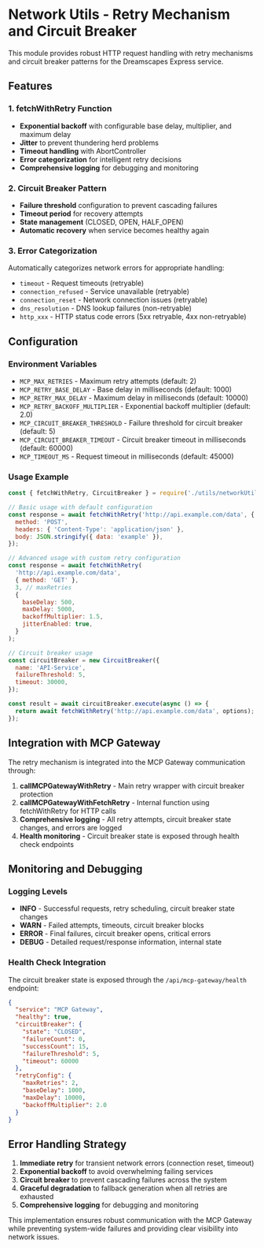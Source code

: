 # Network Utils - Retry Mechanism and Circuit Breaker

This module provides robust HTTP request handling with retry mechanisms and circuit breaker patterns for the Dreamscapes Express service.

## Features

### 1. fetchWithRetry Function

- **Exponential backoff** with configurable base delay, multiplier, and maximum delay
- **Jitter** to prevent thundering herd problems
- **Timeout handling** with AbortController
- **Error categorization** for intelligent retry decisions
- **Comprehensive logging** for debugging and monitoring

### 2. Circuit Breaker Pattern

- **Failure threshold** configuration to prevent cascading failures
- **Timeout period** for recovery attempts
- **State management** (CLOSED, OPEN, HALF_OPEN)
- **Automatic recovery** when service becomes healthy again

### 3. Error Categorization

Automatically categorizes network errors for appropriate handling:

- `timeout` - Request timeouts (retryable)
- `connection_refused` - Service unavailable (retryable)
- `connection_reset` - Network connection issues (retryable)
- `dns_resolution` - DNS lookup failures (non-retryable)
- `http_xxx` - HTTP status code errors (5xx retryable, 4xx non-retryable)

## Configuration

### Environment Variables

- `MCP_MAX_RETRIES` - Maximum retry attempts (default: 2)
- `MCP_RETRY_BASE_DELAY` - Base delay in milliseconds (default: 1000)
- `MCP_RETRY_MAX_DELAY` - Maximum delay in milliseconds (default: 10000)
- `MCP_RETRY_BACKOFF_MULTIPLIER` - Exponential backoff multiplier (default: 2.0)
- `MCP_CIRCUIT_BREAKER_THRESHOLD` - Failure threshold for circuit breaker (default: 5)
- `MCP_CIRCUIT_BREAKER_TIMEOUT` - Circuit breaker timeout in milliseconds (default: 60000)
- `MCP_TIMEOUT_MS` - Request timeout in milliseconds (default: 45000)

### Usage Example

```javascript
const { fetchWithRetry, CircuitBreaker } = require('./utils/networkUtils');

// Basic usage with default configuration
const response = await fetchWithRetry('http://api.example.com/data', {
  method: 'POST',
  headers: { 'Content-Type': 'application/json' },
  body: JSON.stringify({ data: 'example' }),
});

// Advanced usage with custom retry configuration
const response = await fetchWithRetry(
  'http://api.example.com/data',
  { method: 'GET' },
  3, // maxRetries
  {
    baseDelay: 500,
    maxDelay: 5000,
    backoffMultiplier: 1.5,
    jitterEnabled: true,
  }
);

// Circuit breaker usage
const circuitBreaker = new CircuitBreaker({
  name: 'API-Service',
  failureThreshold: 5,
  timeout: 30000,
});

const result = await circuitBreaker.execute(async () => {
  return await fetchWithRetry('http://api.example.com/data', options);
});
```

## Integration with MCP Gateway

The retry mechanism is integrated into the MCP Gateway communication through:

1. **callMCPGatewayWithRetry** - Main retry wrapper with circuit breaker protection
2. **callMCPGatewayWithFetchRetry** - Internal function using fetchWithRetry for HTTP calls
3. **Comprehensive logging** - All retry attempts, circuit breaker state changes, and errors are logged
4. **Health monitoring** - Circuit breaker state is exposed through health check endpoints

## Monitoring and Debugging

### Logging Levels

- **INFO** - Successful requests, retry scheduling, circuit breaker state changes
- **WARN** - Failed attempts, timeouts, circuit breaker blocks
- **ERROR** - Final failures, circuit breaker opens, critical errors
- **DEBUG** - Detailed request/response information, internal state

### Health Check Integration

The circuit breaker state is exposed through the `/api/mcp-gateway/health` endpoint:

```json
{
  "service": "MCP Gateway",
  "healthy": true,
  "circuitBreaker": {
    "state": "CLOSED",
    "failureCount": 0,
    "successCount": 15,
    "failureThreshold": 5,
    "timeout": 60000
  },
  "retryConfig": {
    "maxRetries": 2,
    "baseDelay": 1000,
    "maxDelay": 10000,
    "backoffMultiplier": 2.0
  }
}
```

## Error Handling Strategy

1. **Immediate retry** for transient network errors (connection reset, timeout)
2. **Exponential backoff** to avoid overwhelming failing services
3. **Circuit breaker** to prevent cascading failures across the system
4. **Graceful degradation** to fallback generation when all retries are exhausted
5. **Comprehensive logging** for debugging and monitoring

This implementation ensures robust communication with the MCP Gateway while preventing system-wide failures and providing clear visibility into network issues.
